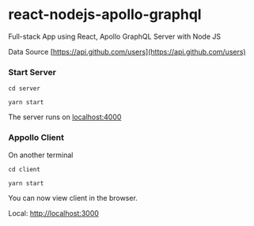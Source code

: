 # react-nodejs-apollo-graphql

Full-stack App using React, Apollo GraphQL Server with Node JS

Data Source [https://api.github.com/users](https://api.github.com/users)

### Start Server

```
cd server

yarn start

```

The server runs on [localhost:4000](http://localhost:4000)

### Appollo Client

On another terminal

```
cd client

yarn start
```

You can now view client in the browser.

Local: [http://localhost:3000](http://localhost:3000)
